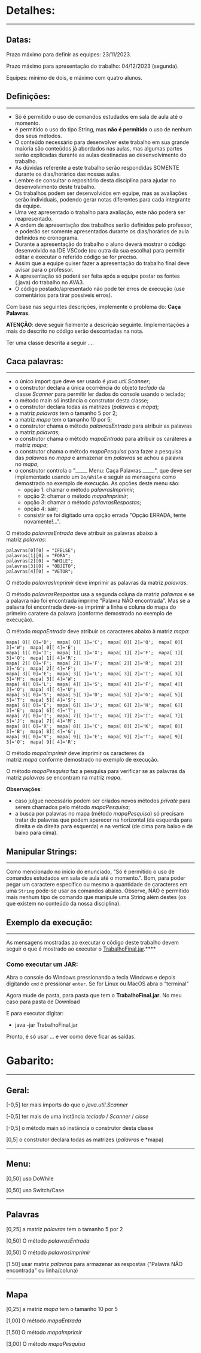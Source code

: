 # Detalhes:

---

## Datas:

Prazo máximo para definir as equipes: 23/11/2023.

Prazo máximo para apresentação do trabalho: 04/12/2023 (segunda).

Equipes: mínimo de dois, e máximo com quatro alunos.

## Definições:

---

- Só é permitido o uso de comandos estudados em sala de aula até o momento.
- é permitido o uso do tipo String, mas **não é permitido** o uso de nenhum dos seus métodos.
- O conteúdo necessário para desenvolver este trabalho em sua grande maioria são conteúdos já abordados nas aulas, mas algumas partes serão explicadas durante as aulas destinadas ao desenvolvimento do trabalho.
- As dúvidas referente a este trabalho serão respondidas SOMENTE durante os dias/horários das nossas aulas.
- Lembre de consultar o repositório desta disciplina para ajudar no desenvolvimento deste trabalho.
- Os trabalhos podem ser desenvolvidos em equipe, mas as avaliações serão individuais, podendo gerar notas diferentes para cada integrante da equipe.
- Uma vez apresentado o trabalho para avaliação, este não poderá ser reapresentado.
- A ordem de apresentação dos trabalhos serão definidos pelo professor, e poderão ser somente apresentados durante os dias/horários de aula definidos no cronograma.
- Durante a apresentação do trabalho o aluno deverá mostrar o código desenvolvido na IDE VSCode (ou outra da sua escolha) para permitir editar e executar o referido código se for preciso.
- Assim que a equipe quiser fazer a apresentação do trabalho final deve avisar para o professor.
- A apresentação só poderá ser feita após a equipe postar os fontes (.java) do trabalho no AVA3.
- O código postado/apresentado não pode ter erros de execução (use comentários para tirar possíveis erros).

Com base nas seguintes descrições, implemente o problema do: **Caça Palavras**.

**ATENÇÃO**: deve seguir fielmente a descrição seguinte. Implementações a mais do descrito no código serão descontadas na nota.

Ter uma classe descrita a seguir ….

## Caca palavras:

---

- o único import que deve ser usado é *java.util.Scanner*;
- o construtor declara a única ocorrência do objeto *teclado* da classe *Scanner* para permitir ler dados do console usando o teclado;
- o método main só instância o construtor desta classe;
- o construtor declara todas as matrizes (*palavras* e *mapa*);
- a matriz *palavras* tem o tamanho 5 por 2;
- a matriz *mapa* tem o tamanho 10 por 5;
- o construtor chama o método *palavrasEntrada* para atribuir as palavras a matriz *palavras*;
- o construtor chama o método *mapaEntrada* para atribuir os caráteres a matriz *mapa*;
- o construtor chama o método *mapaPesquisa* para fazer a pesquisa das *palavras* no *mapa* e armazenar em *palavras* se achou a palavra no *mapa*;
- o construtor controla o "_____ Menu: Caça Palavras _____", que deve ser implementado usando um `Do/While` e seguir as mensagens como demostrado no exemplo de execução. As opções deste menu são:
    - opção 1: chamar o método *palavrasImprimir*;
    - opção 2: chamar o método *mapaImprimir*;
    - opção 3: chamar o método *palavrasRespostas*;
    - opção 4: sair;
    - consistir se foi digitado uma opção errada "Opção ERRADA, tente novamente!...".

O método *palavrasEntrada* deve atribuir as palavras abaixo à matriz *palavras*:

```
palavras[0][0] = "IFELSE";
palavras[1][0] = "FORA";
palavras[2][0] = "WHILE";
palavras[3][0] = "OBJETO";
palavras[4][0] = "VETOR";

```

O método *palavrasImprimir* deve imprimir as palavras da matriz *palavras*.

O método *palavrasRespostas* usa a segunda coluna da matriz *palavras* e se a palavra não foi encontrada imprime "Palavra NÃO encontrada". Mas se a palavra foi encontrada deve-se imprimir a linha e coluna do mapa do primeiro caratere da palavra (conforme demostrado no exemplo de execução).

O método *mapaEntrada* deve atribuir os caracteres abaixo à matriz *mapa*:

```
mapa[ 0][ 0]='D';  mapa[ 0][ 1]='C';  mapa[ 0][ 2]='Q';  mapa[ 0][ 3]='W';  mapa[ 0][ 4]='E';
mapa[ 1][ 0]='I';  mapa[ 1][ 1]='X';  mapa[ 1][ 2]='F';  mapa[ 1][ 3]='O';  mapa[ 1][ 4]='R';
mapa[ 2][ 0]='F';  mapa[ 2][ 1]='F';  mapa[ 2][ 2]='R';  mapa[ 2][ 3]='G';  mapa[ 2][ 4]='F';
mapa[ 3][ 0]='E';  mapa[ 3][ 1]='L';  mapa[ 3][ 2]='I';  mapa[ 3][ 3]='H';  mapa[ 3][ 4]='W';
mapa[ 4][ 0]='L';  mapa[ 4][ 1]='S';  mapa[ 4][ 2]='F';  mapa[ 4][ 3]='O';  mapa[ 4][ 4]='U';
mapa[ 5][ 0]='S';  mapa[ 5][ 1]='D';  mapa[ 5][ 2]='G';  mapa[ 5][ 3]='T';  mapa[ 5][ 4]='S';
mapa[ 6][ 0]='E';  mapa[ 6][ 1]='J';  mapa[ 6][ 2]='H';  mapa[ 6][ 3]='E';  mapa[ 6][ 4]='T';
mapa[ 7][ 0]='I';  mapa[ 7][ 1]='I';  mapa[ 7][ 2]='I';  mapa[ 7][ 3]='J';  mapa[ 7][ 4]='M';
mapa[ 8][ 0]='X';  mapa[ 8][ 1]='C';  mapa[ 8][ 2]='K';  mapa[ 8][ 3]='B';  mapa[ 8][ 4]='G';
mapa[ 9][ 0]='V';  mapa[ 9][ 1]='E';  mapa[ 9][ 2]='T';  mapa[ 9][ 3]='O';  mapa[ 9][ 4]='R';

```

O método *mapaImprimir* deve imprimir os caracteres da matriz *mapa* conforme demostrado no exemplo de execução.

O método *mapaPesquisa* faz a pesquisa para verificar se as palavras da matriz *palavras* se encontram na matriz *mapa*.

**Observações**:

- caso julgue necessário podem ser criados novos métodos *private* para serem chamados pelo método *mapaPesquisa*;
- a busca por palavras no mapa (método *mapaPesquisa*) só precisam tratar de palavras que podem aparecer na horizontal (da esquerda para direita e da direita para esquerda) e na vertical (de cima para baixo e de baixo para cima).

## **Manipular Strings:**

---

Como mencionado no inicio do enunciado, "Só é permitido o uso de comandos estudados em sala de aula até o momento.". Bom, para poder pegar um caractere específico ou mesmo a quantidade de caracteres em uma `String` pode-se usar os comandos abaixo. Observe, NÃO é permitido mais nenhum tipo de comando que manipule uma String além destes (os que existem no conteúdo da nossa disciplina).

## **Exemplo da execução:**

---

As mensagens mostradas ao executar o código deste trabalho devem seguir o que é mostrado ao executar o [TrabalhoFinal.jar](https://github.com/dalton-reis/IP_Noturno_2023_2/blob/main/TrabalhoFinal/TrabalhoFinal.jar).****

### **Como executar um JAR:**

Abra o console do Windows pressionando a tecla Windows e depois digitando `cmd` e pressionar `enter`. Se for Linux ou MacOS abra o “terminal"

Agora mude de pasta, para pasta que tem o **TrabalhoFinal.jar**. No meu caso para pasta de Download

E para executar digitar:

- java -jar TrabalhoFinal.jar

Pronto, é só usar ... e ver como deve ficar as saídas.

# Gabarito:

---

## Geral:

[-0,5] ter mais imports do que o *java.util.Scanner*

[-0,5] ter mais de uma instância *teclado* / *Scanner* / *close*

[-0,5] o método main só instância o construtor desta classe

[0,5] o construtor declara todas as matrizes (*palavras* e *mapa)

---

## Menu:

[0,50] uso DoWhile

[0,50] uso Switch/Case

---

## Palavras

[0,25] a matriz *palavras* tem o tamanho 5 por 2

[0,50] O método *palavrasEntrada*

[0,50] O método *palavrasImprimir*

[1.50] usar matriz *palavras* para armazenar as respostas ("Palavra NÃO encontrada" ou linha/coluna)

---

## Mapa

[0,25] a matriz *mapa* tem o tamanho 10 por 5

[1,00] O método *mapaEntrada*

[1,50] O método *mapaImprimir*

[3,00] O método *mapaPesquisa*